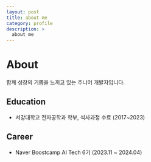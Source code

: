 ```yaml
---
layout: post
title: about me
category: profile
description: >
  about me
---
```



# About

<!--author-->

함께 성장의 기쁨을 느끼고 있는 주니어 개발자입니다.

## Education
- 서강대학교 전자공학과 학부, 석사과정 수료 (2017~2023)

## Career
- Naver Boostcamp AI Tech 6기 (2023.11 ~ 2024.04)